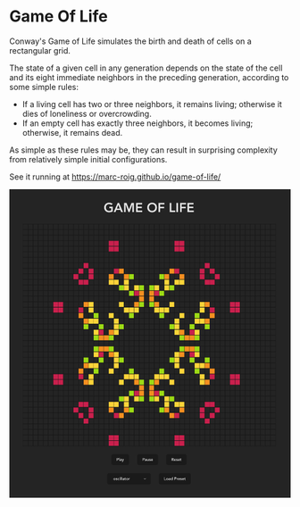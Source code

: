 # Game Of Life

Conway's Game of Life simulates the birth and death of cells on a rectangular grid.

The state of a given cell in any generation depends on the state of the cell and its eight immediate neighbors in the preceding generation, according to some simple rules:

- If a living cell has two or three neighbors, it remains living; otherwise it dies of loneliness or overcrowding.
- If an empty cell has exactly three neighbors, it becomes living; otherwise, it remains dead.

As simple as these rules may be, they can result in surprising complexity from relatively simple initial configurations.

See it running at https://marc-roig.github.io/game-of-life/

![gol](./public/gol.png)
